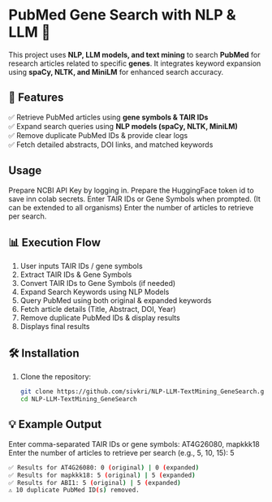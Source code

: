 # PubMed Gene Search with NLP & LLM 🚀

This project uses **NLP, LLM models, and text mining** to search **PubMed** for research articles related to specific **genes**. 
It integrates keyword expansion using **spaCy, NLTK, and MiniLM** for enhanced search accuracy.

## 🌟 Features  
✅ Retrieve PubMed articles using **gene symbols & TAIR IDs**  
✅ Expand search queries using **NLP models (spaCy, NLTK, MiniLM)**  
✅ Remove duplicate PubMed IDs & provide clear logs  
✅ Fetch detailed abstracts, DOI links, and matched keywords  

## Usage
Prepare NCBI API Key by logging in.
Prepare the HuggingFace token id to save inn colab secrets.
Enter TAIR IDs or Gene Symbols when prompted. (It can be extended to all organisms)
Enter the number of articles to retrieve per search.


## 📊 Execution Flow
1. User inputs TAIR IDs / gene symbols
2. Extract TAIR IDs & Gene Symbols
3. Convert TAIR IDs to Gene Symbols (if needed)
4. Expand Search Keywords using NLP Models
5. Query PubMed using both original & expanded keywords
6. Fetch article details (Title, Abstract, DOI, Year)
7. Remove duplicate PubMed IDs & display results
8. Displays final results

## 🛠️ Installation  
1. Clone the repository:  
   ```bash
   git clone https://github.com/sivkri/NLP-LLM-TextMining_GeneSearch.git
   cd NLP-LLM-TextMining_GeneSearch
   
## 💡 Example Output
Enter comma-separated TAIR IDs or gene symbols: AT4G26080, mapkkk18  
Enter the number of articles to retrieve per search (e.g., 5, 10, 15): 5  
 ```bash
✅ Results for AT4G26080: 0 (original) | 0 (expanded)  
✅ Results for mapkkk18: 5 (original) | 5 (expanded)  
✅ Results for ABI1: 5 (original) | 5 (expanded)  
⚠️ 10 duplicate PubMed ID(s) removed.  
